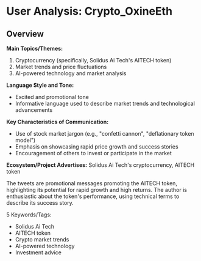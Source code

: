 # User Analysis: Crypto_OxineEth

## Overview

**Main Topics/Themes:**

1. Cryptocurrency (specifically, Solidus Ai Tech's AITECH token)
2. Market trends and price fluctuations
3. AI-powered technology and market analysis

**Language Style and Tone:**

* Excited and promotional tone
* Informative language used to describe market trends and technological advancements

**Key Characteristics of Communication:**

* Use of stock market jargon (e.g., "confetti cannon", "deflationary token model")
* Emphasis on showcasing rapid price growth and success stories
* Encouragement of others to invest or participate in the market

**Ecosystem/Project Advertises:**
Solidus Ai Tech's cryptocurrency, AITECH token

The tweets are promotional messages promoting the AITECH token, highlighting its potential for rapid growth and high returns. The author is enthusiastic about the token's performance, using technical terms to describe its success story.

5 Keywords/Tags:

* Solidus Ai Tech
* AITECH token
* Crypto market trends
* AI-powered technology
* Investment advice